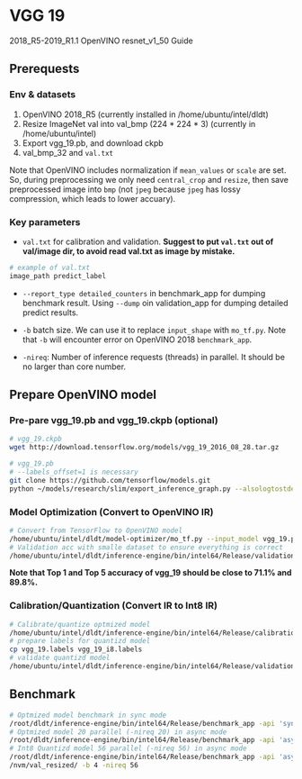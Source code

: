 # VGG 19

2018_R5-2019_R1.1 OpenVINO resnet_v1_50 Guide

## Prerequests

### Env & datasets

1. OpenVINO 2018_R5 (currently installed in /home/ubuntu/intel/dldt)
2. Resize ImageNet val into val_bmp (224 * 224 * 3) (currently in /home/ubuntu/intel)
3. Export vgg_19.pb, and download ckpb
4. val_bmp_32  and `val.txt`

Note that OpenVINO includes normalization if `mean_values` or `scale` are set. So, during preprocessing we only need `central_crop` and `resize`, then save preprocessed image into `bmp` (not `jpeg` because `jpeg` has lossy compression, which leads to lower accuary).

### Key parameters

* `val.txt` for calibration and validation. **Suggest to put `val.txt` out of val/image dir, to avoid read val.txt as image by mistake.**

```bash
# example of val.txt
image_path predict_label
```

* `--report_type detailed_counters` in benchmark_app for dumping benchmark result. Using `--dump` oin validation_app for dumping detailed predict results.

* `-b` batch size. We can use it to replace `input_shape` with `mo_tf.py`. Note that `-b` will encounter error on OpenVINO 2018 `benchmark_app`.

* `-nireq`: Number of inference requests (threads) in parallel. It should be no larger than core number.

## Prepare OpenVINO model

### Pre-pare vgg_19.pb and vgg_19.ckpb (optional)

```bash
# vgg_19.ckpb
wget http://download.tensorflow.org/models/vgg_19_2016_08_28.tar.gz

# vgg_19.pb
# --labels_offset=1 is necessary
git clone https://github.com/tensorflow/models.git
python ~/models/research/slim/export_inference_graph.py --alsologtostderr --model_name=vgg_19 --labels_offset=1 --output_file=./vgg_19.pb
```

### Model Optimization (Convert to OpenVINO IR)

```bash
# Convert from TensorFlow to OpenVINO model
/home/ubuntu/intel/dldt/model-optimizer/mo_tf.py --input_model vgg_19.pb --input_checkpoint vgg_19.ckpt -b 4 --reverse_input_channels --mean_values [123.68,116.78,103.94]
# Validation acc with smalle dataset to ensure everything is correct
/home/ubuntu/intel/dldt/inference-engine/bin/intel64/Release/validation_app -m vgg_19.xml -i /home/ubuntu/intel/val_bmp_32/val.txt
```

**Note that Top 1 and Top 5 accuracy of vgg_19 should be close to 71.1% and 89.8%.**

### Calibration/Quantization (Convert IR to Int8 IR)

```bash
# Calibrate/quantize optmized model
/home/ubuntu/intel/dldt/inference-engine/bin/intel64/Release/calibration_tool -m vgg_19.xml -i /home/ubuntu/intel/val_bmp_32/val.txt -subset 32
# prepare labels for quantizd model
cp vgg_19.labels vgg_19_i8.labels
# validate quantizd model
/home/ubuntu/intel/dldt/inference-engine/bin/intel64/Release/validation_app -m vgg_19_i8.xml -i /home/ubuntu/intel/val_bmp_32/val.txt
```

## Benchmark

```bash
# Optmized model benchmark in sync mode
/root/dldt/inference-engine/bin/intel64/Release/benchmark_app -api 'sync' -d CPU -m vgg_19.xml -l /root/dldt/inference-engine/bin/intel64/Release/lib/libcpu_extension.so -i /mnt/nvm/val_resized/ -b 4
# Optmized model 20 parallel (-nireq 20) in async mode
/root/dldt/inference-engine/bin/intel64/Release/benchmark_app -api 'async' -d CPU -m vgg_19.xml -l /root/dldt/inference-engine/bin/intel64/Release/lib/libcpu_extension.so -i /mnt/nvm/val_resized/ -b 4 -nireq 20
# Int8 Quantizd model 56 parallel (-nireq 56) in async mode
/root/dldt/inference-engine/bin/intel64/Release/benchmark_app -api 'async' -d CPU -m vgg_19_i8.xml -l /root/dldt/inference-engine/bin/intel64/Release/lib/libcpu_extension.so -i /mnt
/nvm/val_resized/ -b 4 -nireq 56
```
